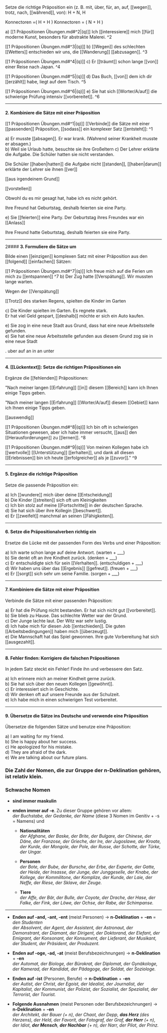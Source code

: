 Setze die richtige Präposition ein (z. B. mit, über, für, an, auf, [[wegen]], trotz, nach, [[während]], von): H + N, H

Konnectoren =( H + H )
Konnectoren = ( N + H )

a) [[1 Präpositionen Übungen.md#^2|(q)]] Ich [[interessiere]] mich [[für]] moderne Kunst, besonders für abstrakte Malerei. ^2

[[1 Präpositionen Übungen.md#^3|(q)]] b) [[Wegen]] des schlechten [[Wetters]] entschieden wir uns, die [[Wanderung]] [[abzusagen]]. ^3

[[1 Präpositionen Übungen.md#^4|(q)]] c) Er [[träumt]] schon lange [[von]] einer Reise nach Japan.  ^4

[[1 Präpositionen Übungen.md#^5|(q)]] d) Das Buch, [[von]] dem ich dir [[erzählt]] habe, liegt auf dem Tisch. ^5

[[1 Präpositionen Übungen.md#^6|(q)]] e) Sie hat sich [[Worter/A/auf]] die schwierige Prüfung intensiv [[vorbereitet]]. ^6

---
#### **2. Kombiniere die Sätze mit einer Präposition**
[[1 Präpositionen Übungen.md#^1|(q)]] [[Verbinde]] die Sätze mit einer [[passenden]] Präposition, [[sodass]] ein komplexer Satz [[entsteht]]: ^1

a) Er musste [[absagen]]. Er war krank. (Wahrend seiner Krankheit musste er absagen.)  
b) Weil sie Urlaub hatte, besuchte sie ihre Großeltern
c) Der Lehrer erklärte die Aufgabe. Die Schüler hatten sie nicht verstanden.  

Die Schüler [[haben|hatten]] die Aufgabe nicht [[standen]], [[haben|darum]] erklärte der Lehrer sie ihnen [[ver]]

[[aus irgendeinem Grund]] 

[[vorstellen]]

Obwohl du es mir gesagt hat, habe ich es nicht gehört. 

Ihre Freund hat Geburtstag, deshalb feierten sie eine Party.

e) Sie [[feierten]] eine Party. Der Geburtstag ihres Freundes war ein [[Anlass]]

Ihre Freund hatte Geburtstag, deshalb feierten sie eine Party.

---
2#### **3. Formuliere die Sätze um** 

Bilde einen [[einzigen]] komplexen Satz mit einer Präposition aus den [[folgend]] [[einfachen]] Sätzen:

[[1 Präpositionen Übungen.md#^7|(q)]] Ich freue mich auf die Ferien um mich zu [[entspannen]] ^7
b) Der Zug hatte [[Verspätung]]. Wir mussten lange warten.  

Wegen der [[Verspätung]] 

[[Trotz]] des starken Regens, spielten die Kinder im Garten 

c) Die Kinder spielten im Garten. Es regnete stark.  
Er hat viel Geld gespart, [[deshalb]] möchte er sich ein Auto kaufen.  

e) Sie zog in eine neue Stadt aus Grund, dass hat eine neue Arbeitsstelle gefunden.  
e) Sie hat eine neue Arbeitsstelle gefunden aus diesem Grund zog sie in eine neue Stadt 

. uber
  auf
an in an
unter


---
#### **4. [[Lückentext]]: Setze die richtigen Präpositionen ein**
Ergänze die [[fehlenden]] Präpositionen:

"Nach meiner langen [[Erfahrung]] [[in]] diesem [[Bereich]] kann ich Ihnen einige Tipps geben. 

"Nach meiner langen [[Erfahrung]] [[Worter/A/auf]] diesem [[Gebiet]] kann ich Ihnen einige Tipps geben. 

[[auswendig]] 

[[1 Präpositionen Übungen.md#^8|(q)]] Ich bin oft in schwierigen Situationen gewesen, aber ich habe immer versucht, [[aus]] den [[Herausforderungen]] zu [[lernen]]. ^8

[[1 Präpositionen Übungen.md#^9|(q)]] Von meinen Kollegen habe ich [[wertvolle]] [[Unterstützung]] [[erhalten]], und dank all diesen [[Erlebnissen]] bin ich heute [[erfolgreicher]] als je [[zuvor]]." ^9

---
#### **5. Ergänze die richtige Präposition**
Setze die passende Präposition ein:

a) Ich [[wundere]] mich über deine [[Entscheidung]]  
b) Die Kinder [[streiten]] sich oft um Kleinigkeiten  
c) Ich bin stolz auf meine [[Fortschritte]] in der deutschen Sprache.  
d) Sie hat sich über ihre Kollegin [[beschwert]].  
e) Er [[zweifelt]] manchmal an seinen [[Fähigkeiten]].  

---

#### **6. Setze die Präpositionalverben richtig ein**  
Ersetze die Lücke mit der passenden Form des Verbs und einer Präposition:

a) Ich warte schon lange auf deine Antwort. (warten + ___)  
b) Sie denkt oft an ihre Kindheit zurück. (denken + ___)  
c) Er entschuldigte sich für sein [[Verhalten]]. (entschuldigen + ___)  
d) Wir haben uns über das [[Ergebnis]] [[gefreut]]. (freuen + ___)  
e) Er [[sorgt]] sich sehr um seine Familie. (sorgen + ___)

---

#### **7. Kombiniere die Sätze mit einer Präposition**
Verbinde die Sätze mit einer passenden Präposition:

a) Er hat die Prüfung nicht bestanden. Er hat sich nicht gut [[vorbereitet]].  
b) Sie blieb zu Hause. Das schlechte Wetter war der Grund.  
c) Der Junge lachte laut. Der Witz war sehr lustig.  
d) Ich habe mich für diesen Job [[entschieden]]. Die guten [[Arbeitsbedingungen]] haben mich [[überzeugt]].  
e) Die Mannschaft hat das Spiel gewonnen. Ihre gute Vorbereitung hat sich [[ausgezahlt]].  

---
#### **8. Fehler finden: Korrigiere die falschen Präpositionen**  
In jedem Satz steckt ein Fehler! Finde ihn und verbessere den Satz.

a) Ich erinnere mich an meiner Kindheit gerne zurück.  
b) Sie hat sich über den neuen Kollegen [[gewöhnt]].  
c) Er interessiert sich in Geschichte.  
d) Wir denken oft auf unsere Freunde aus der Schulzeit.  
e) Ich habe mich in einen schwierigen Test vorbereitet.  

---

#### **9. Übersetze die Sätze ins Deutsche und verwende eine Präposition**  
Übersetze die folgenden Sätze und benutze eine Präposition:

a) I am waiting for my friend.  
b) She is happy about her success.  
c) He apologized for his mistake.  
d) They are afraid of the dark.  
e) We are talking about our future plans.  



### **Die Zahl der Nomen, die zur Gruppe der n-Deklination gehören, ist relativ klein.**

### **Schwache Nomen**
- **sind immer maskulin**
- **enden immer auf -e**. Zu dieser Gruppe gehören vor allem:  
  *der Buchstabe, der Gedanke, der Name* (diese 3 Nomen im Genitiv + -s = Namens) und  

  - **Nationalitäten**  
    *der Afghane, der Baske, der Brite, der Bulgare, der Chinese, der Däne, der Franzose, der Grieche, der Ire, der Jugoslawe, der Kroate, der Kurde, der Mongole, der Pole, der Russe, der Schotte, der Türke, der Ungar.*

  - **Personen**  
    *der Bote, der Bube, der Bursche, der Erbe, der Experte, der Gatte, der Heide, der Insasse, der Junge, der Junggeselle, der Knabe, der Kollege, der Kommilitone, der Komplize, der Kunde, der Laie, der Neffe, der Riese, der Sklave, der Zeuge.*

  - **Tiere**  
    *der Affe, der Bär, der Bulle, der Coyote, der Drache, der Hase, der Falke, der Fink, der Löwe, der Ochse, der Rabe, der Schimpanse.*

---

- **Enden auf -and, -ant, -ent** (meist Personen) → **n-Deklination** + **-en** = *den Studenten*  
  *der Absolvent, der Agent, der Assistent, der Astronaut, der Demonstrant, der Diamant, der Dirigent, der Doktorand, der Elefant, der Emigrant, der Konsonant, der Konsument, der Lieferant, der Musikant, der Student, der Präsident, der Produzent.*

- **Enden auf -oge, -ad, -at** (meist Berufsbezeichnungen) → **n-Deklination** + **-en**  
  *der Automat, der Biologe, der Bürokrat, der Diplomat, der Gynäkologe, der Kamerad, der Kandidat, der Pädagoge, der Soldat, der Soziologe.*

- **Enden auf -ist** (Personen, Berufe) → **n-Deklination** + **-en**  
  *der Autist, der Christ, der Egoist, der Idealist, der Journalist, der Kapitalist, der Kommunist, der Polizist, der Sozialist, der Spezialist, der Terrorist, der Tourist.*

- **Folgende Ausnahmen** (meist Personen oder Berufsbezeichnungen) → **n-Deklination** + **-en**  
  *der Architekt, der Bauer (+ n), der Chaot, der Depp, **das Herz** (*des Herzens*), der Held, der Favorit, der Fotograf, der Graf, **der Herr** (+ n), der Idiot, **der Mensch**, **der Nachbar** (+ n), der Narr, der Pilot, der Prinz.*


